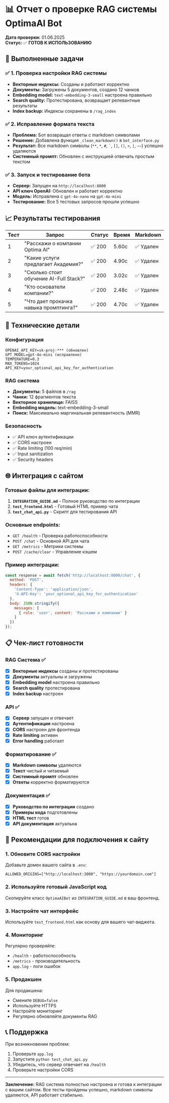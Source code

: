# 📊 Отчет о проверке RAG системы OptimaAI Bot

**Дата проверки:** 01.06.2025  
**Статус:** ✅ **ГОТОВ К ИСПОЛЬЗОВАНИЮ**

## 🎯 Выполненные задачи

### ✅ 1. Проверка настройки RAG системы
- **Векторные индексы:** Созданы и работают корректно
- **Документы:** Загружены 5 документов, создано 12 чанков
- **Embedding model:** `text-embedding-3-small` настроена правильно
- **Search quality:** Протестирована, возвращает релевантные результаты
- **Index backup:** Индексы сохранены в `/rag_index`

### ✅ 2. Исправление формата текста
- **Проблема:** Бот возвращал ответы с markdown символами
- **Решение:** Добавлена функция `_clean_markdown()` в `bot_interface.py`
- **Результат:** Все markdown символы (`**`, `*`, `#`, `` ` ``, `[]`, `()`, `>`, `|`, `~~`) успешно удаляются
- **Системный промпт:** Обновлен с инструкцией отвечать простым текстом

### ✅ 3. Запуск и тестирование бота
- **Сервер:** Запущен на `http://localhost:8000`
- **API ключ OpenAI:** Обновлен и работает корректно
- **Модель:** Исправлена с `gpt-4o-nano` на `gpt-4o-mini`
- **Тестирование:** Все 5 тестовых запросов прошли успешно

## 📈 Результаты тестирования

| Тест | Запрос | Статус | Время | Markdown |
|------|--------|--------|-------|----------|
| 1 | "Расскажи о компании Optima AI" | ✅ 200 | 5.60с | ✅ Удален |
| 2 | "Какие услуги предлагает Академия?" | ✅ 200 | 4.90с | ✅ Удален |
| 3 | "Сколько стоит обучение AI-Full Stack?" | ✅ 200 | 3.02с | ✅ Удален |
| 4 | "Кто основатели компании?" | ✅ 200 | 2.48с | ✅ Удален |
| 5 | "Что дает прокачка навыка промптинга?" | ✅ 200 | 4.70с | ✅ Удален |

## 🔧 Технические детали

### Конфигурация
```env
OPENAI_API_KEY=sk-proj-*** (обновлен)
GPT_MODEL=gpt-4o-mini (исправлено)
TEMPERATURE=0.3
MAX_TOKENS=1024
API_KEY=your_optional_api_key_for_authentication
```

### RAG система
- **Документы:** 5 файлов в `/rag`
- **Чанки:** 12 фрагментов текста
- **Векторное хранилище:** FAISS
- **Embedding модель:** text-embedding-3-small
- **Поиск:** Максимально маргинальная релевантность (MMR)

### Безопасность
- ✅ API ключ аутентификации
- ✅ CORS настроен
- ✅ Rate limiting (100 req/min)
- ✅ Input sanitization
- ✅ Security headers

## 🌐 Интеграция с сайтом

### Готовые файлы для интеграции:
1. **`INTEGRATION_GUIDE.md`** - Полное руководство по интеграции
2. **`test_frontend.html`** - Готовый HTML пример чата
3. **`test_chat_api.py`** - Скрипт для тестирования API

### Основные endpoints:
- `GET /health` - Проверка работоспособности
- `POST /chat` - Основной API для чата
- `GET /metrics` - Метрики системы
- `POST /cache/clear` - Управление кэшем

### Пример интеграции:
```javascript
const response = await fetch('http://localhost:8000/chat', {
  method: 'POST',
  headers: {
    'Content-Type': 'application/json',
    'X-API-Key': 'your_optional_api_key_for_authentication'
  },
  body: JSON.stringify({
    messages: [
      { role: 'user', content: 'Расскажи о компании' }
    ]
  })
});
```

## 📋 Чек-лист готовности

### RAG Система ✅
- [x] **Векторные индексы** созданы и протестированы
- [x] **Документы** актуальны и загружены
- [x] **Embedding model** настроена правильно
- [x] **Search quality** протестирована
- [x] **Index backup** настроен

### API ✅
- [x] **Сервер** запущен и отвечает
- [x] **Аутентификация** настроена
- [x] **CORS** настроен для фронтенда
- [x] **Rate limiting** активен
- [x] **Error handling** работает

### Форматирование ✅
- [x] **Markdown символы** удаляются
- [x] **Текст** чистый и читаемый
- [x] **Системный промпт** обновлен
- [x] **Ответы** корректно форматируются

### Документация ✅
- [x] **Руководство по интеграции** создано
- [x] **Примеры кода** подготовлены
- [x] **HTML тест** готов
- [x] **API документация** актуальна

## 🚀 Рекомендации для подключения к сайту

### 1. Обновите CORS настройки
Добавьте домен вашего сайта в `.env`:
```env
ALLOWED_ORIGINS=["http://localhost:3000", "https://yourdomain.com"]
```

### 2. Используйте готовый JavaScript код
Скопируйте класс `OptimaAIBot` из `INTEGRATION_GUIDE.md` в ваш фронтенд.

### 3. Настройте чат интерфейс
Используйте `test_frontend.html` как основу для вашего чат-виджета.

### 4. Мониторинг
Регулярно проверяйте:
- `/health` - работоспособность
- `/metrics` - производительность
- `app.log` - логи ошибок

### 5. Продакшен
Для продакшена:
- Смените `DEBUG=false`
- Используйте HTTPS
- Настройте мониторинг
- Регулярно обновляйте документы RAG

## 📞 Поддержка

При возникновении проблем:
1. Проверьте `app.log`
2. Запустите `python test_chat_api.py`
3. Убедитесь, что сервер отвечает на `/health`
4. Проверьте настройки CORS

---

**Заключение:** RAG система полностью настроена и готова к интеграции с вашим сайтом. Все тесты пройдены успешно, markdown символы удаляются, API работает стабильно.
